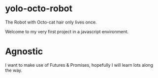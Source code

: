 yolo-octo-robot
===============

The Robot with Octo-cat hair only lives once.

Welcome to my very first project in a javascript environment.

# Agnostic

I want to make use of Futures & Promises, hopefully I will learn lots along the way.
